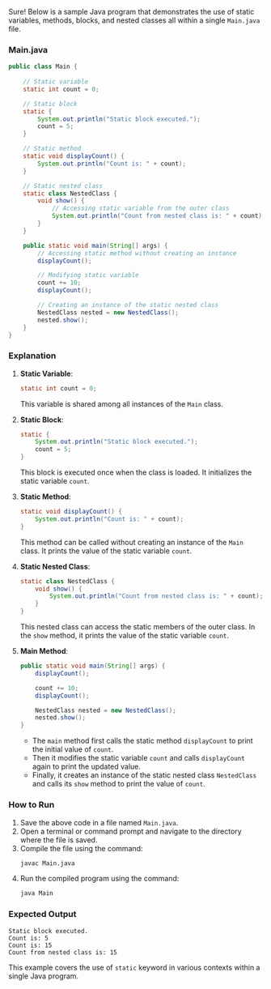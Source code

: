 Sure! Below is a sample Java program that demonstrates the use of static variables, methods, blocks, and nested classes all within a single `Main.java` file.

### Main.java

```java
public class Main {
    
    // Static variable
    static int count = 0;

    // Static block
    static {
        System.out.println("Static block executed.");
        count = 5;
    }

    // Static method
    static void displayCount() {
        System.out.println("Count is: " + count);
    }

    // Static nested class
    static class NestedClass {
        void show() {
            // Accessing static variable from the outer class
            System.out.println("Count from nested class is: " + count);
        }
    }

    public static void main(String[] args) {
        // Accessing static method without creating an instance
        displayCount();

        // Modifying static variable
        count += 10;
        displayCount();

        // Creating an instance of the static nested class
        NestedClass nested = new NestedClass();
        nested.show();
    }
}
```

### Explanation

1. **Static Variable**:
   ```java
   static int count = 0;
   ```

   This variable is shared among all instances of the `Main` class.

2. **Static Block**:
   ```java
   static {
       System.out.println("Static block executed.");
       count = 5;
   }
   ```

   This block is executed once when the class is loaded. It initializes the static variable `count`.

3. **Static Method**:
   ```java
   static void displayCount() {
       System.out.println("Count is: " + count);
   }
   ```

   This method can be called without creating an instance of the `Main` class. It prints the value of the static variable `count`.

4. **Static Nested Class**:
   ```java
   static class NestedClass {
       void show() {
           System.out.println("Count from nested class is: " + count);
       }
   }
   ```

   This nested class can access the static members of the outer class. In the `show` method, it prints the value of the static variable `count`.

5. **Main Method**:
   ```java
   public static void main(String[] args) {
       displayCount();

       count += 10;
       displayCount();

       NestedClass nested = new NestedClass();
       nested.show();
   }
   ```

   - The `main` method first calls the static method `displayCount` to print the initial value of `count`.
   - Then it modifies the static variable `count` and calls `displayCount` again to print the updated value.
   - Finally, it creates an instance of the static nested class `NestedClass` and calls its `show` method to print the value of `count`.

### How to Run

1. Save the above code in a file named `Main.java`.
2. Open a terminal or command prompt and navigate to the directory where the file is saved.
3. Compile the file using the command:
   ```sh
   javac Main.java
   ```
4. Run the compiled program using the command:
   ```sh
   java Main
   ```

### Expected Output

```
Static block executed.
Count is: 5
Count is: 15
Count from nested class is: 15
```

This example covers the use of `static` keyword in various contexts within a single Java program.
